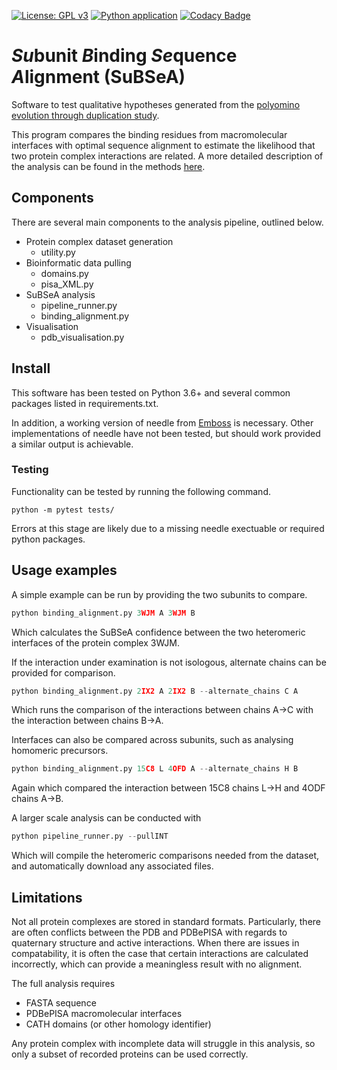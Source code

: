 [![License: GPL v3](https://img.shields.io/badge/License-GPLv3-blue.svg)](https://www.gnu.org/licenses/gpl-3.0)
[![Python application](https://github.com/ASLeonard/SuBSeA/workflows/Python%20application/badge.svg)](https://github.com/ASLeonard/SuBSeA/actions?query=workflow%3A%22Python+application%22)
[![Codacy Badge](https://api.codacy.com/project/badge/Grade/3378fad4f0174fffb2170806acb68af7)](https://www.codacy.com?utm_source=github.com&amp;utm_medium=referral&amp;utm_content=ASLeonard/SuBSeA&amp;utm_campaign=Badge_Grade)

# *Su*bunit *B*inding *Se*quence *A*lignment (SuBSeA)

Software to test qualitative hypotheses generated from the [polyomino evolution through duplication study](https://github.com/ASLeonard/polyomino_duplication "Polyomino duplication repository").

This program compares the binding residues from macromolecular interfaces with optimal sequence alignment to estimate the likelihood that two protein complex interactions are related. A more detailed description of the analysis can be found in the methods [here](https://www.biorxiv.org/content/10.1101/2020.04.22.054783v1).

## Components
There are several main components to the analysis pipeline, outlined below.

- Protein complex dataset generation
  - utility.py
- Bioinformatic data pulling
  - domains.py
  - pisa_XML.py
- SuBSeA analysis
  - pipeline_runner.py
  - binding_alignment.py
- Visualisation
  - pdb_visualisation.py

## Install

This software has been tested on Python 3.6+ and several common packages listed in requirements.txt.

In addition, a working version of needle from [Emboss](http://emboss.sourceforge.net/download/) is necessary. Other implementations of needle have not been tested, but should work provided a similar output is achievable.

### Testing

Functionality can be tested by running the following command.
```shell
python -m pytest tests/
```
Errors at this stage are likely due to a missing needle exectuable or required python packages.

## Usage examples 
A simple example can be run by providing the two subunits to compare.
```python
python binding_alignment.py 3WJM A 3WJM B
```
Which calculates the SuBSeA confidence between the two heteromeric interfaces of the protein complex 3WJM.

If the interaction under examination is not isologous, alternate chains can be provided for comparison.
```python
python binding_alignment.py 2IX2 A 2IX2 B --alternate_chains C A
```
Which runs the comparison of the interactions between chains A->C with the interaction between chains B->A.

Interfaces can also be compared across subunits, such as analysing homomeric precursors.
```python
python binding_alignment.py 15C8 L 4OFD A --alternate_chains H B
```
Again which compared the interaction between 15C8 chains L->H and 4ODF chains A->B.

A larger scale analysis can be conducted with 
```python
python pipeline_runner.py --pullINT
```
Which will compile the heteromeric comparisons needed from the dataset, and automatically download any associated files.

## Limitations
Not all protein complexes are stored in standard formats. Particularly, there are often conflicts between the PDB and PDBePISA with regards to quaternary structure and active interactions. When there are issues in compatability, it is often the case that certain interactions are calculated incorrectly, which can provide a meaningless result with no alignment.

The full analysis requires

- FASTA sequence
- PDBePISA macromolecular interfaces
- CATH domains (or other homology identifier)

Any protein complex with incomplete data will struggle in this analysis, so only a subset of recorded proteins can be used correctly.
